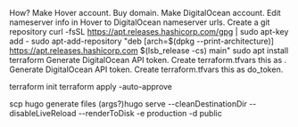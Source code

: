 How? Make Hover account. Buy domain. Make DigitalOcean account. Edit nameserver info in Hover to DigitalOcean nameserver urls.
Create a git repository
curl -fsSL https://apt.releases.hashicorp.com/gpg | sudo apt-key add -
sudo apt-add-repository "deb [arch=$(dpkg --print-architecture)] https://apt.releases.hashicorp.com $(lsb_release -cs) main"
sudo apt install terraform
Generate DigitalOcean API token. Create terraform.tfvars this as .
Generate DigitalOcean API token. Create terraform.tfvars this as do_token.

terraform init
terraform apply -auto-approve

scp hugo generate files (args?)hugo serve --cleanDestinationDir --disableLiveReload --renderToDisk -e production -d public
